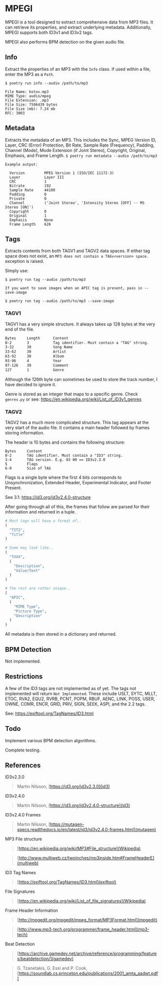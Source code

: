 # MPEGI

MPEGI is a tool designed to extract comprehensive data from MP3 files. It can retrieve its properties, and extract underlying metadata. Additionally, MPEGI supports both ID3v1 and ID3v2 tags.

MPEGI also performs BPM detection on the given audio file.

## Info

Extract the properties of an MP3 with the `Info` class. If used within a file, enter the MP3 as a `Path`.

```$ poetry run info --audio /path/to/mp3```
```
File Name: kotov.mp3
MIME Type: audio/mpeg
File Extension: .mp3
File Size: 7596439 bytes
File Size (mb): 7.24 mb
RFC: 3003
```

## Metadata

Extracts the metadata of an MP3. This includes the Sync, MPEG Version ID, Layer, CRC (Error) Protection, Bit Rate, Sample Rate (Frequency), Padding, Channel (Mode), Mode Extension (if Joint Stereo), Copyright, Original, Emphasis, and Frame Length.
```$ poetry run metadata --audio /path/to/mp3```
```
Example output:

  Version         MPEG Version 1 (ISO/IEC 11172-3)
  Layer           Layer III
  CRC             1
  Bitrate         192
  Sample Rate     44100
  Padding         0
  Private         0
  Channel         ('Joint Stereo', 'Intensity Stereo [OFF] -- MS Stereo [ON]')
  Copyright       0
  Original        1
  Emphasis        None
  Frame Length    626
```

## Tags

Extracts contents from both TAGV1 and TAGV2 data spaces. If either tag space does not exist, an `MP3 does not contain a TAGv<version> space.` exception is raised.

Simply use:
```
$ poetry run tag --audio /path/to/mp3 

If you want to save images when an APIC tag is present, pass in --save-image

$ poetry run tag --audio /path/to/mp3 --save-image
```

### TAGV1

TAGV1 has a very simple structure. It always takes up 128 bytes at the very end of the file.
```txt
Bytes     Length      Content 
0-2       3           Tag identifier. Must contain a "TAG" string.
3-32      30          Song Name
33-62     30          Artist
63-92     30          Album
93-96     4           Year
97-126    30          Comment
127       1           Genre
```

Although the 126th byte can sometimes be used to store the track number, I have decided to ignore it.

Genre is stored as an integer that maps to a specific genre. Check `genres.py` or see: https://en.wikipedia.org/wiki/List_of_ID3v1_genres

### TAGV2 

TAGV2 has a much more complicated structure. This tag appears at the very start of the audio file. It contains a main header followed by frames storing information. 

The header is 10 bytes and contains the following structure:
```
Bytes     Content
0-2       TAG identifier. Must contain a "ID3" string.
3-4       TAG version. E.g. 03 00 == ID3v2.3.0
5         Flags
6-9       Size of TAG
```

Flags is a single byte where the first 4 bits corresponds to Unsynchronization, Extended Header, Experimental Indicator, and Footer Present.

See 3.1: https://id3.org/id3v2.4.0-structure

After going through all of this, the frames that follow are parsed for their information and returned in a tuple.
```py
# Most tags will have a format of..
(
  "TIT2",
  "Title"
)

# Some may look like..
(
  "TXXX",
  (
    "Description",
    "Value/Text"
  )
)

# The rest are rather unique..
(
  "APIC",
  (
    "MIME Type",
    "Picture Type",
    "Description"
  )
)

```

All metadata is then stored in a dictionary and returned.

## BPM Detection

Not implemented.

## Restrictions

A few of the ID3 tags are not implemented as of yet. The tags not implemented will return `Not Implemented`. These include USLT, SYTC, MLLT, ETOC, RVA2, EQU2, RVRB, PCNT, POPM, RBUF, AENC, LINK, POSS, USER, OWNE, COMR, ENCR, GRID, PRIV, SIGN, SEEK, ASPI, and the 2.2 tags. 

See: https://exiftool.org/TagNames/ID3.html

## Todo

Implement various BPM detection algorithms.

Complete testing.

## References

ID3v2.3.0

  > Martin Nilsson, [https://id3.org/id3v2.3.0](id3)

ID3v2.4.0

  > Martin Nilsson, [https://id3.org/id3v2.4.0-structure](id3)

ID3v2.4.0 Frames

  > Martin Nilsson, [https://mutagen-specs.readthedocs.io/en/latest/id3/id3v2.4.0-frames.html](mutagen)

MP3 File structure

  > [https://en.wikipedia.org/wiki/MP3#File_structure](Wikipedia)

  > [http://www.multiweb.cz/twoinches/mp3inside.htm#FrameHeaderE](multiweb)

ID3 Tag Names 

  > [https://exiftool.org/TagNames/ID3.html](exiftool)

File Signatures

  > [https://en.wikipedia.org/wiki/List_of_file_signatures](Wikipedia)

Frame Header Information 

  > [http://mpgedit.org/mpgedit/mpeg_format/MP3Format.html](mpgedit)

  > [http://www.mp3-tech.org/programmer/frame_header.html](mp3-tech)


Beat Detection

  > [https://archive.gamedev.net/archive/reference/programming/features/beatdetection/](gamedev)

  > G. Tzanetakis, G. Essl and P. Cook, [https://soundlab.cs.princeton.edu/publications/2001_amta_aadwt.pdf]




